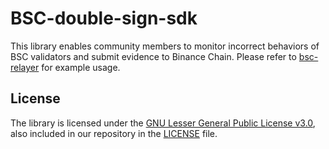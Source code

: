 # BSC-double-sign-sdk

This library enables community members to monitor incorrect behaviors of BSC validators and submit evidence to Binance Chain. Please refer to [bsc-relayer](https://github.com/binance-chain/bsc-relayer) for example usage.

## License

The library is licensed under the [GNU Lesser General Public License v3.0](https://www.gnu.org/licenses/lgpl-3.0.en.html),
also included in our repository in the [LICENSE](LICENSE) file.